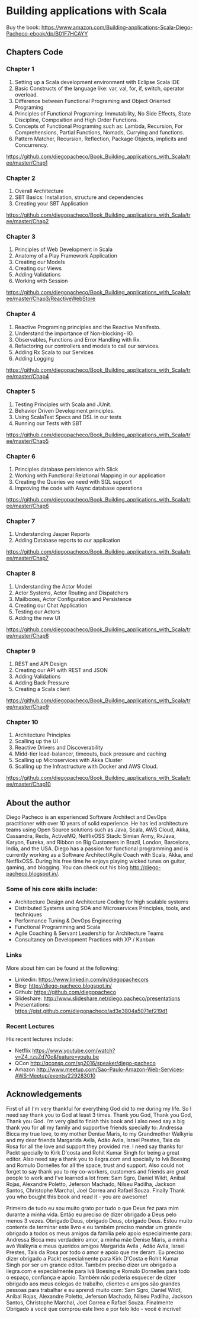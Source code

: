 # Building applications with Scala

Buy the book: https://www.amazon.com/Building-applications-Scala-Diego-Pacheco-ebook/dp/B01F7HCAYY

## Chapters Code

### Chapter 1

1. Setting up a Scala development environment with Eclipse Scala IDE
2. Basic Constructs of the language like: var, val, for, if, switch, operator overload.
3. Difference between Functional Programing and Object Oriented Programing
4. Principles of Functional Programing: Immutability, No Side Effects, State Discipline, Composition and High Order Functions.
5. Concepts of Functional Programing such as: Lambda, Recursion, For Comprehensions, Partial Functions, Nomads, Currying and functions.
6. Pattern Matcher, Recursion, Reflection, Package Objects, implicits and Concurrency.

https://github.com/diegopacheco/Book_Building_applications_with_Scala/tree/master/Chap1

### Chapter 2

1. Overall Architecture
2. SBT Basics: Installation, structure and dependencies
3. Creating your SBT Application

https://github.com/diegopacheco/Book_Building_applications_with_Scala/tree/master/Chap2

### Chapter 3

1. Principles of Web Development in Scala
2. Anatomy of a Play Framework Application
3. Creating our Models
4. Creating our Views
5. Adding Validations
6. Working with Session

https://github.com/diegopacheco/Book_Building_applications_with_Scala/tree/master/Chap3/ReactiveWebStore

### Chapter 4

1. Reactive Programing principles and the Reactive Manifesto.
2. Understand the importance of Non-blocking- IO.
3. Observables, Functions and Error Handling with Rx.
4. Refactoring our controllers and models to call our services.
5. Adding Rx Scala to our Services
6. Adding Logging

https://github.com/diegopacheco/Book_Building_applications_with_Scala/tree/master/Chap4

### Chapter 5

1. Testing Principles with Scala and JUnit.
2. Behavior Driven Development principles.
3. Using ScalaTest Specs and DSL in our tests
4. Running our Tests with SBT

https://github.com/diegopacheco/Book_Building_applications_with_Scala/tree/master/Chap5

### Chapter 6

1. Principles database persistence with Slick
2. Working with Functional Relational Mapping in our application
3. Creating the Queries we need with SQL support
4. Improving the code with Async database operations

https://github.com/diegopacheco/Book_Building_applications_with_Scala/tree/master/Chap6

### Chapter 7

1. Understanding Jasper Reports
2. Adding Database reports to our application

https://github.com/diegopacheco/Book_Building_applications_with_Scala/tree/master/Chap7

### Chapter 8

1. Understanding the Actor Model
2. Actor Systems, Actor Routing and Dispatchers
3. Mailboxes, Actor Configuration and Persistence
4. Creating our Chat Application
5. Testing our Actors
6. Adding the new UI

https://github.com/diegopacheco/Book_Building_applications_with_Scala/tree/master/Chap8

### Chapter 9

1. REST and API Design
2. Creating our API with REST and JSON
3. Adding Validations
4. Adding Back Pressure
5. Creating a Scala client

https://github.com/diegopacheco/Book_Building_applications_with_Scala/tree/master/Chap9

### Chapter 10

1. Architecture Principles
2. Scalling up the UI
3. Reactive Drivers and Discoverability
4. Midd-tier load-balancer, timeouts, back pressure and caching
5. Scalling up Microservices with Akka Cluster
6. Scalling up the Infrastructure with Docker and AWS Cloud.

https://github.com/diegopacheco/Book_Building_applications_with_Scala/tree/master/Chap10

## About the author

Diego Pacheco is an experienced Software Architect and DevOps practitioner with over 10 years of solid experience. He has led architecture teams using Open Source solutions such as Java, Scala, AWS Cloud, Akka, Cassandra, Redis, ActiveMQ, NetflixOSS Stack: Simian Army, RxJava, Karyon, Eureka, and Ribbon on Big Customers in Brazil, London, Barcelona, India, and the USA. Diego has a passion for functional programming and is currently working as a Software Architect/Agile Coach with Scala, Akka, and NetflixOSS.
During his free time he enjoys playing wicked tunes on guitar, gaming, and blogging. You can check out his blog http://diego-pacheco.blogspot.in/.

### Some of his core skills include:

* Architecture Design and Architecture Coding for high scalable systems
* Distributed Systems using SOA and Microservices Principles, tools, and 	techniques
* Performance Tuning & DevOps Engineering
* Functional Programming and Scala
* Agile Coaching & Servant Leadership for Architecture Teams
* Consultancy on Development Practices with XP / Kanban

### Links

More about him can be found at the following: <BR>	
* Linkedin:  https://www.linkedin.com/in/diegopachecors
* Blog: 	http://diego-pacheco.blogspot.in/ 
* Github:  https://github.com/diegopacheco 
* Slideshare: http://www.slideshare.net/diego.pacheco/presentations 
* Presentations: https://gist.github.com/diegopacheco/ad3e3804a5071ef219d1 

### Recent Lectures

His  recent lectures include: <BR>	

* Netflix https://www.youtube.com/watch?v=Z4_rzsZd70o&feature=youtu.be 
* QCon http://qconsp.com/sp2016/speaker/diego-pacheco 
* Amazon http://www.meetup.com/Sao-Paulo-Amazon-Web-Services-AWS-Meetup/events/229283010 

## Acknowledgements

First of all I'm very thankful for everything God did to me during my life. So I need say thank you to God at least 3 times. Thank you God, Thank you God, Thank you God. I’m very glad to finish this book and I also need say a big thank you for all my family and supportive friends specially to: Andressa Bicca my true love, to my mother Denise Maris, to my Grandmother Walkyria and my dear friends Margarida Avila, Adão Avila, Israel Prestes, Tais da Rosa for all the love and support they provided me. I need say thanks for Packt specially to Kirk D'costa and Rohit Kumar Singh for being a great editor. Also need say a thank you to ilegra.com and specially to Ivã Boesing and Romulo Dornelles for all the space, trust and support. Also could not forget to say thank you to my co-workers, customers and friends are great people to work and I’ve learned a lot from: Sam Sgro, Daniel Wildt, Anibal Rojas, Alexandre Poletto, Jeferson Machado, Nilseu Padilha, Jackson Santos, Christophe Marchal, Joel Correa and Rafael Souza. Finally Thank you who bought this book and read it - you are awesome! 

Primeiro de tudo eu sou muito grato por tudo o que Deus fez para mim durante a minha vida. Então eu preciso de dizer obrigado a Deus pelo menos 3 vezes. Obrigado Deus, obrigado Deus, obrigado Deus. Estou muito contente de terminar este livro e eu também preciso mandar um grande obrigado a todos os meus amigos da família pelo apoio especialmente para: Andressa Bicca meu verdadeiro amor, a minha mãe Denise Maris, a minha avó Walkyria e meus queridos amigos Margarida Avila , Adão Avila, Israel Prestes, Tais da Rosa por todo o amor e apoio que me deram. Eu preciso dizer obrigado a Packt especialmente para Kirk D'Costa e Rohit Kumar Singh por ser um grande editor. Também preciso dizer um obrigado a ilegra.com e especialmente para Ivã Boesing e Romulo Dornelles para todo o espaço, confiança e apoio. Também não poderia esquecer de dizer obrigado aos meus colegas de trabalho, clientes e amigos são grandes pessoas para trabalhar e eu aprendi muito com: Sam Sgro, Daniel Wildt, Anibal Rojas, Alexandre Poletto, Jeferson Machado, Nilseu Padilha, Jackson Santos, Christophe Marchal, Joel Correa e Rafael Souza. Finalmente Obrigado a você que comprou este livro e por telo lido - você é incrível!
